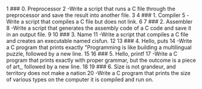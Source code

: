 1 ### 0. Preprocessor
2 -Write a script that runs a C file through the preprocessor and save the result into another file.
3 
4 ### 1. Compiler
5 -Write a script that compiles a C file but does not link.
6
7 ### 2. Assembler
8 -Write a script that generates the assembly code of a C code and save it in an output file.
9
10 ### 3. Name
11 -Write a script that compiles a C file and creates an executable named cisfun.
12
13 ### 4. Hello, puts
14 -Write a C program that prints exactly "Programming is like building a multilingual puzzle, followed by a new line.
15
16 ### 5. Hello, printf
17 -Write a C program that prints exactly with proper grammar, but the outcome is a piece of art,, followed by a new line.
18
19 ### 6. Size is not grandeur, and territory does not make a nation
20 -Write a C program that prints the size of various types on the computer it is compiled and run on.

